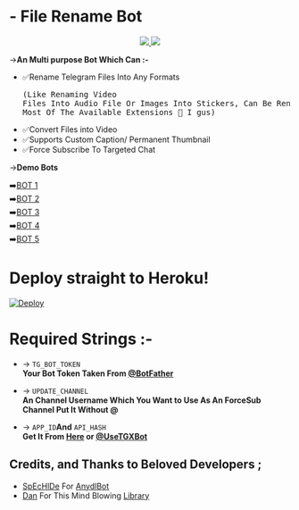 # - File Rename Bot

<p align="center">
  <a href="https://github.com/No-OnE-Kn0wS-Me/FileRenameBot/stargazers">
    <img src="https://img.shields.io/github/stars/No-OnE-Kn0wS-Me/FileRenameBot?style=social">

  </a>
  
  <a href="https://github.com/No-OnE-Kn0wS-Me/FileRenameBot/fork">
    <img src="https://img.shields.io/github/forks/No-OnE-Kn0wS-Me/FileRenameBot?label=Fork&style=social">

  </a>  
</p>

->**An Multi purpose Bot Which Can :-**
* ✅Rename Telegram Files Into Any Formats <pre>(Like Renaming Video Files Into Audio File Or Images Into Stickers, Can Be Rename Any File To Most Of The Available Extensions 🤔 I gus) </pre>
* ✅Convert Files into Video
* ✅Supports Custom Caption/ Permanent Thumbnail
* ✅Force Subscribe To Targeted Chat

->**Demo Bots**

➡️[BOT 1](https://t.me/rename1robot)    
➡️[BOT 2](https://t.me/rename2robot)    
➡️[BOT 3](https://t.me/rename3robot)    
➡️[BOT 4](https://t.me/rename4robot)   
➡️[BOT 5](https://t.me/rename5robot)


# Deploy straight to Heroku!

[![Deploy](https://www.herokucdn.com/deploy/button.svg)](https://heroku.com/deploy?template=https://github.com/wolfmasterbot/FileRenameBot)

# Required Strings :-

* -> `TG_BOT_TOKEN`<br> **Your Bot Token Taken From [@BotFather](https://t.me/botfather)**

* -> `UPDATE_CHANNEL`<br> **An Channel Username Which You Want to Use As An ForceSub Channel Put It Without @**

* -> `APP_ID`__And__ `API_HASH`<br>**Get It From [Here](http://www.my.telegram.org) or [@UseTGXBot](http://www.telegram.dog/UseTGXBot)**

## Credits, and Thanks to Beloved Developers ;

* [SpEcHlDe](https://telegram.dog/SpEcHlDe) For [AnydlBot](https://github.com/SpEcHiDe/AnyDLBot)
* [Dan](https://github.com/delivrance) For This Mind Blowing [Library](https://github.com/pyrogram/pyrogram)
